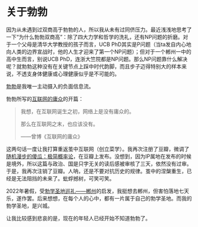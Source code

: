 # 关于勃勃

因为从未遇到过双商高于勃勃的人，所以我从未有过同侪压力。最近浅浅地思考了一下“为什么勃勃双商高”：除了四大力学和哲学的洗礼，还有NP问题的折磨。对于一个父母是清华大学教授的孩子而言，UCB PhD其实是P问题（当ta发自内心地向人类的边界宣战时，他的人生才迎来了第一个NP问题）；但对于一个郴州一中的高中生而言，别说UCB PhD，连浙大竺院都是NP问题。那么NP问题靠什么解决呢？就勃勃这种没有在关键节点上踩中时代韵脚，而且步子迈得特别大的样本来说，不透支身体健康或心理健康似乎是不可能的。

[勃勃](https://twitter.com/bboczeng)是我唯一主动摄入的负面信息流。

勃勃所写的[互联网的庸众](http://bboczeng.blogspot.com/2013/02/blog-post.html)的开篇：

> 我想，在互联网诞生之初，网络上是没有庸众的。
> 
> 那么在互联网之末，也应该没有。
> 
> ——曾博《互联网的庸众》

这两句话一度让我打算重返茧中互联网（创立菜学）。我再次注册了豆瓣，微调了[随机漫步的傻瓜：极简概率论](https://github.com/Anticorianderist/blog/blob/main/1-read/fooled-by-randomness-the-very-simplified-probability-theory.md)，在豆瓣上发布。没想到，因为IP属地在发布的时候是境外，所以这篇与政治、国是只字无关的读后感被审核了三天，依然没有过审。于是，我再次注销了豆瓣。人呐，还是不要对抗历史的规律。茧中的涅槃重生，已经是无法阻挡的未来了。蚍蜉撼树，可笑可笑。

2022年暑假，受[勃学圣地巡礼——郴州](https://zhuanlan.zhihu.com/p/25863606)的启发，我挺想去郴州，但害怕落地七天乐，遂作罢。后来想想，在每个人的心中，都有一片属于自己的勃学圣地。而我的勃学圣地，是兴城。

让我比较感到悲哀的是，现在的年轻人已经开始不知道勃勃了。